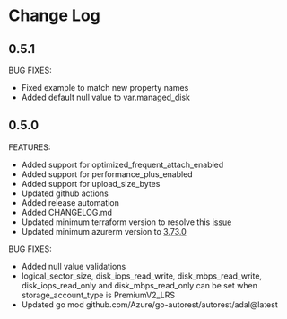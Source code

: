 # Change Log

## 0.5.1
BUG FIXES:
- Fixed example to match new property names
- Added default null value to var.managed_disk

## 0.5.0
FEATURES:
- Added support for optimized_frequent_attach_enabled
- Added support for performance_plus_enabled
- Added support for upload_size_bytes
- Updated github actions
- Added release automation
- Added CHANGELOG.md
- Updated minimum terraform version to resolve this [issue](https://github.com/hashicorp/terraform/issues/32200)
- Updated minimum azurerm version to [3.73.0](https://github.com/hashicorp/terraform-provider-azurerm/releases/tag/v3.73.0)

BUG FIXES:
- Added null value validations
- logical_sector_size, disk_iops_read_write, disk_mbps_read_write, disk_iops_read_only and disk_mbps_read_only can be set when storage_account_type is PremiumV2_LRS
- Updated go mod github.com/Azure/go-autorest/autorest/adal@latest
